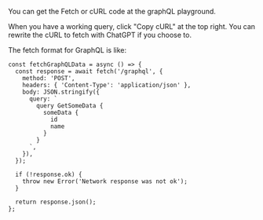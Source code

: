 
You can get the Fetch or cURL code at the graphQL playground.

When you have a working query, click "Copy cURL" at the top right.
You can rewrite the cURL to fetch with ChatGPT if you choose to.

The fetch format for GraphQL is like:
```
const fetchGraphQLData = async () => {
  const response = await fetch('/graphql', {
    method: 'POST',
    headers: { 'Content-Type': 'application/json' },
    body: JSON.stringify({
      query: `
        query GetSomeData {
          someData {
            id
            name
          }
        }
      `,
    }),
  });

  if (!response.ok) {
    throw new Error('Network response was not ok');
  }

  return response.json();
};
```